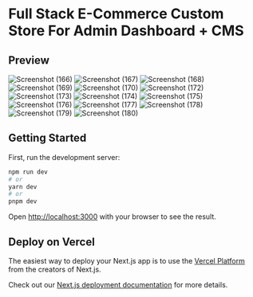 # Full Stack E-Commerce Custom Store For Admin Dashboard + CMS

## Preview 

![Screenshot (166)](https://github.com/aressss1/custom-ecom-store/assets/127649710/8e7ac932-2a26-4741-989f-201303fabe55)
![Screenshot (167)](https://github.com/aressss1/custom-ecom-store/assets/127649710/0cfd7c55-0f0d-4616-accd-3f023321607b)
![Screenshot (168)](https://github.com/aressss1/custom-ecom-store/assets/127649710/f40a1d94-d2d2-486c-b451-be61dfb27265)
![Screenshot (169)](https://github.com/aressss1/custom-ecom-store/assets/127649710/f85bb776-7a84-4124-b2f9-d3e0a65bda26)
![Screenshot (170)](https://github.com/aressss1/custom-ecom-store/assets/127649710/fd93bb58-b71a-4fe0-bd6e-af42f5db4a88)
![Screenshot (172)](https://github.com/aressss1/custom-ecom-store/assets/127649710/62d40211-1403-4e5e-8b57-aecc7c2c7d1f)
![Screenshot (173)](https://github.com/aressss1/custom-ecom-store/assets/127649710/deec5a40-33f8-41be-b11e-56533d242151)
![Screenshot (174)](https://github.com/aressss1/custom-ecom-store/assets/127649710/40670a1c-1748-41d1-9347-24087586a519)
![Screenshot (175)](https://github.com/aressss1/custom-ecom-store/assets/127649710/bba7d40b-abd9-425e-abe2-38131a69a60c)
![Screenshot (176)](https://github.com/aressss1/custom-ecom-store/assets/127649710/b6bbe96c-89d0-42e0-bc3c-4a5eaff9d02d)
![Screenshot (177)](https://github.com/aressss1/custom-ecom-store/assets/127649710/dd18138a-53dd-479e-a086-8b1cdb216f6f)
![Screenshot (178)](https://github.com/aressss1/custom-ecom-store/assets/127649710/c903b833-d285-4be9-aab5-891ef0813858)
![Screenshot (179)](https://github.com/aressss1/custom-ecom-store/assets/127649710/c543acde-5201-49d4-abec-cc05aa1faccb)
![Screenshot (180)](https://github.com/aressss1/custom-ecom-store/assets/127649710/29b2db65-eaa7-4232-8723-98464e2d52c3)


## Getting Started

First, run the development server:

```bash
npm run dev
# or
yarn dev
# or
pnpm dev
```

Open [http://localhost:3000](http://localhost:3000) with your browser to see the result.


## Deploy on Vercel

The easiest way to deploy your Next.js app is to use the [Vercel Platform](https://vercel.com/new?utm_medium=default-template&filter=next.js&utm_source=create-next-app&utm_campaign=create-next-app-readme) from the creators of Next.js.

Check out our [Next.js deployment documentation](https://nextjs.org/docs/deployment) for more details.
